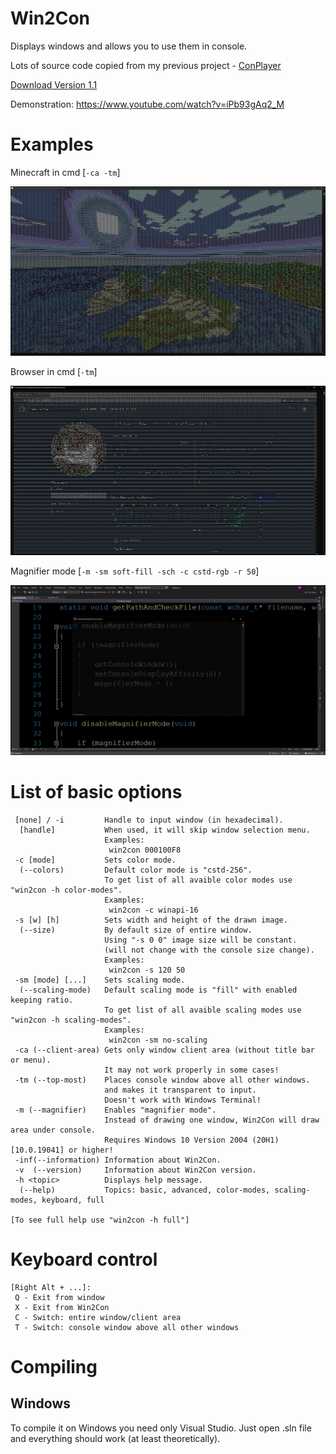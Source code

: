 # Win2Con
Displays windows and allows you to use them in console.

Lots of source code copied from my previous project - [ConPlayer](https://github.com/mt1006/ConPlayer)

[Download Version 1.1](https://github.com/mt1006/Win2Con/releases/tag/Win2Con-1.1)

Demonstration: https://www.youtube.com/watch?v=iPb93gAq2_M

# Examples

Minecraft in cmd [```-ca -tm```]

![Minecraft](screenshots/mc.png "Minecraft")

Browser in cmd [```-tm```]

![Github](screenshots/github.png "Github")

Magnifier mode [```-m -sm soft-fill -sch -c cstd-rgb -r 50```]

![Magnifier mode](screenshots/magnifier_mode.png "Magnifier mode")

# List of basic options
```
 [none] / -i         Handle to input window (in hexadecimal).
  [handle]           When used, it will skip window selection menu.
                     Examples:
                      win2con 000100F8
 -c [mode]           Sets color mode.
  (--colors)         Default color mode is "cstd-256".
                     To get list of all avaible color modes use "win2con -h color-modes".
                     Examples:
                      win2con -c winapi-16
 -s [w] [h]          Sets width and height of the drawn image.
  (--size)           By default size of entire window.
                     Using "-s 0 0" image size will be constant.
                     (will not change with the console size change).
                     Examples:
                      win2con -s 120 50
 -sm [mode] [...]    Sets scaling mode.
  (--scaling-mode)   Default scaling mode is "fill" with enabled keeping ratio.
                     To get list of all avaible scaling modes use "win2con -h scaling-modes".
                     Examples:
                      win2con -sm no-scaling
 -ca (--client-area) Gets only window client area (without title bar or menu).
                     It may not work properly in some cases!
 -tm (--top-most)    Places console window above all other windows.
                     and makes it transparent to input.
                     Doesn't work with Windows Terminal!
 -m (--magnifier)    Enables "magnifier mode".
                     Instead of drawing one window, Win2Con will draw area under console.
                     Requires Windows 10 Version 2004 (20H1) [10.0.19041] or higher!
 -inf(--information) Information about Win2Con.
 -v  (--version)     Information about Win2Con version.
 -h <topic>          Displays help message.
  (--help)           Topics: basic, advanced, color-modes, scaling-modes, keyboard, full
  
[To see full help use "win2con -h full"]
 ```

# Keyboard control
```
[Right Alt + ...]:
 Q - Exit from window
 X - Exit from Win2Con
 C - Switch: entire window/client area
 T - Switch: console window above all other windows
```

# Compiling

## Windows
To compile it on Windows you need only Visual Studio. Just open .sln file and everything should work (at least theoretically).
